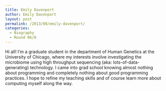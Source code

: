 ```yaml
---
title: Emily Davenport
author: Emily Davenport
layout: post
permalink: /2013/08/emily-davenport/
categories:
  - Biography
  - Round 06/0
---
```

Hi all! I&#8217;m a graduate student in the department of Human Genetics at the University of Chicago, where my interests involve investigating the microbiome using high throughput sequencing (aka: lots-of-data-generating) technology. I came into grad school knowing almost nothing about programming and completely nothing about good programming practices. I hope to refine my teaching skills and of course learn more about computing myself along the way.